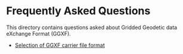 # Frequently Asked Questions

This directory contains questions asked about
Gridded Geodetic data eXchange Format (GGXF).

* [Selection of GGXF carrier file format](./FormatChoice.md)
